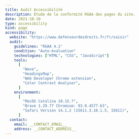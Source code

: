 ```yaml
---
title: Audit Accessibilité
description: Étude de la conformité RGAA des pages du site.
date: 2021-10-10
type: accessibility
kind: page
accessibility:
  website: "https://www.defenseurdesdroits.fr/fr/saisir"
  audit:
    guidelines: "RGAA 4.1"
    condition: "Auto-évaluation"
    technologies: ["HTML", "CSS", "JavaScript"]
    tools:
      [
        "Wave",
        "HeadingsMap",
        "Web Developer Chrome extension",
        "Color Contrast Analyser",
      ]
    environment:
      [
        "MacOS Catalina 10.15.7",
        "Brave 1.29.77 Chromium: 93.0.4577.63",
        "Safari Version 14.1.2 (15611.3.10.1.5, 15611)",
      ]
  contact:
    email: __CONTACT_EMAIL__
    address: __CONTACT_ADDRESS__
---
```

